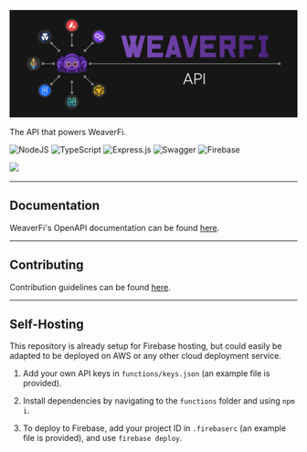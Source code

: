 ![WeaverFi Banner][banner]

The API that powers WeaverFi.

![NodeJS](https://img.shields.io/badge/node.js-6DA55F?style=for-the-badge&logo=node.js&logoColor=white)
![TypeScript](https://img.shields.io/badge/typescript-%23007ACC.svg?style=for-the-badge&logo=typescript&logoColor=white)
![Express.js](https://img.shields.io/badge/express.js-%23404d59.svg?style=for-the-badge&logo=express&logoColor=%2361DAFB)
![Swagger](https://img.shields.io/badge/-Swagger-%23Clojure?style=for-the-badge&logo=swagger&logoColor=white)
![Firebase](https://img.shields.io/badge/firebase-%23039BE5.svg?style=for-the-badge&logo=firebase)

[<img src="https://img.shields.io/twitter/follow/weaver_fi?style=social" />](https://twitter.com/weaver_fi)

---

## Documentation

WeaverFi's OpenAPI documentation can be found [here](https://api.weaver.fi/docs).

---

## Contributing

Contribution guidelines can be found [here](CONTRIBUTING.md).

---

## Self-Hosting

This repository is already setup for Firebase hosting, but could easily be adapted to be deployed on AWS or any other cloud deployment service.

1. Add your own API keys in `functions/keys.json` (an example file is provided).

2. Install dependencies by navigating to the `functions` folder and using `npm i`.

3. To deploy to Firebase, add your project ID in `.firebaserc` (an example file is provided), and use `firebase deploy`.

[banner]: /Banner.png "WeaverFi"
